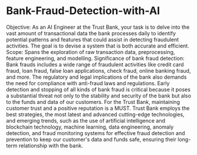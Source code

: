 # Bank-Fraud-Detection-with-AI
Objective: As an AI Engineer at the Trust Bank, your task is to delve into the vast amount of transactional data the bank processes daily to identify potential patterns and features that could assist in detecting fraudulent activities. The goal is to devise a system that is both accurate and efficient.
Scope: Spans the exploration of raw transaction data, preprocessing, feature engineering, and modelling.
Significance of bank fraud detection: Bank frauds includes a wide range of fraudulent activities like credit card fraud, loan fraud, false loan applications, check fraud, online banking fraud, and more. The regulatory and legal implications of the bank also demands the need for compliance with anti-fraud laws and regulations. Early detection and stopping of all kinds of bank fraud is critical because it poses a substantial threat not only to the stability and security of the bank but also to the funds and data of our customers.
For the Trust Bank, maintaining customer trust and a positive reputation is a MUST. Trust Bank employs the best strategies, the most latest and advanced cutting-edge technologies, and emerging trends, such as the use of artificial intelligence and blockchain technology, machine learning, data engineering, anomaly detection, and fraud monitoring systems for effective fraud detection and prevention to keep our customer's data and funds safe, ensuring their long-term relationship with the bank.
